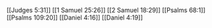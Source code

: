 [[Judges 5:31]]
[[1 Samuel 25:26]]
[[2 Samuel 18:29]]
[[Psalms 68:1]]
[[Psalms 109:20]]
[[Daniel 4:16]]
[[Daniel 4:19]]
